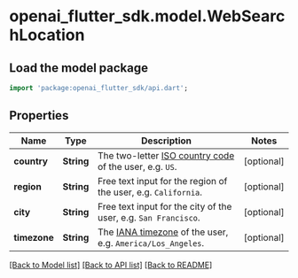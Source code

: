 # openai_flutter_sdk.model.WebSearchLocation

## Load the model package
```dart
import 'package:openai_flutter_sdk/api.dart';
```

## Properties
Name | Type | Description | Notes
------------ | ------------- | ------------- | -------------
**country** | **String** | The two-letter  [ISO country code](https://en.wikipedia.org/wiki/ISO_3166-1) of the user, e.g. `US`.  | [optional] 
**region** | **String** | Free text input for the region of the user, e.g. `California`.  | [optional] 
**city** | **String** | Free text input for the city of the user, e.g. `San Francisco`.  | [optional] 
**timezone** | **String** | The [IANA timezone](https://timeapi.io/documentation/iana-timezones)  of the user, e.g. `America/Los_Angeles`.  | [optional] 

[[Back to Model list]](../README.md#documentation-for-models) [[Back to API list]](../README.md#documentation-for-api-endpoints) [[Back to README]](../README.md)


